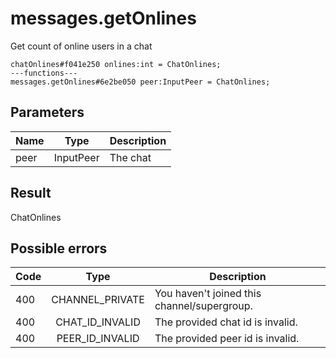 # messages.getOnlines
Get count of online users in a chat

```
chatOnlines#f041e250 onlines:int = ChatOnlines;
---functions---
messages.getOnlines#6e2be050 peer:InputPeer = ChatOnlines;
```

## Parameters
| Name | Type | Description |
| ---- | :----: | ----------- |
| peer | InputPeer | The chat |


## Result
ChatOnlines

## Possible errors
| Code | Type | Description |
| ---- | :----: | ----------- |
| 400 | CHANNEL_PRIVATE | You haven't joined this channel/supergroup. |
| 400 | CHAT_ID_INVALID | The provided chat id is invalid. |
| 400 | PEER_ID_INVALID | The provided peer id is invalid. |

